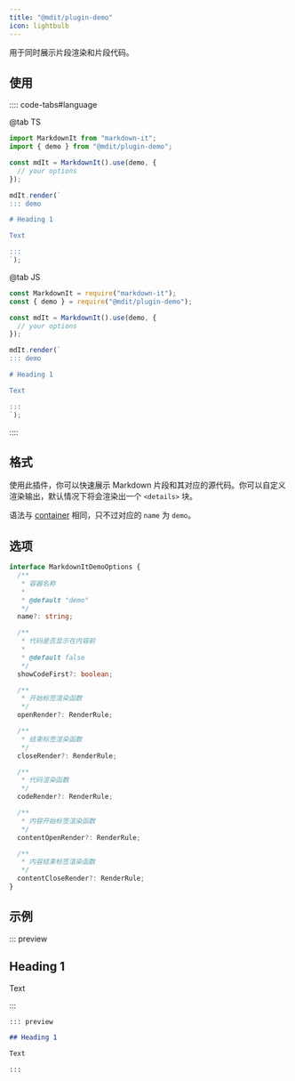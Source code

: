 ```yaml
---
title: "@mdit/plugin-demo"
icon: lightbulb
---
```


用于同时展示片段渲染和片段代码。

<!-- more -->

## 使用

:::: code-tabs#language

@tab TS

```ts
import MarkdownIt from "markdown-it";
import { demo } from "@mdit/plugin-demo";

const mdIt = MarkdownIt().use(demo, {
  // your options
});

mdIt.render(`
::: demo

# Heading 1

Text

:::
`);
```

@tab JS

```js
const MarkdownIt = require("markdown-it");
const { demo } = require("@mdit/plugin-demo");

const mdIt = MarkdownIt().use(demo, {
  // your options
});

mdIt.render(`
::: demo

# Heading 1

Text

:::
`);
```

::::

## 格式

使用此插件，你可以快速展示 Markdown 片段和其对应的源代码。你可以自定义渲染输出，默认情况下将会渲染出一个 `<details>` 块。

语法与 [container](./container.md) 相同，只不过对应的 `name` 为 `demo`。

## 选项

```ts
interface MarkdownItDemoOptions {
  /**
   * 容器名称
   *
   * @default "demo"
   */
  name?: string;

  /**
   * 代码是否显示在内容前
   *
   * @default false
   */
  showCodeFirst?: boolean;

  /**
   * 开始标签渲染函数
   */
  openRender?: RenderRule;

  /**
   * 结束标签渲染函数
   */
  closeRender?: RenderRule;

  /**
   * 代码渲染函数
   */
  codeRender?: RenderRule;

  /**
   * 内容开始标签渲染函数
   */
  contentOpenRender?: RenderRule;

  /**
   * 内容结束标签渲染函数
   */
  contentCloseRender?: RenderRule;
}
```

## 示例

::: preview

## Heading 1

Text

:::

```md
::: preview

## Heading 1

Text

:::
```
